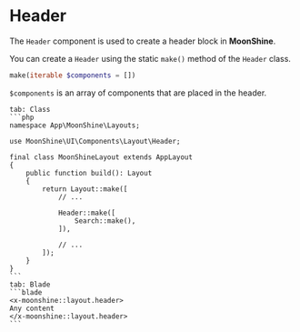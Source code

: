 # Header

The `Header` component is used to create a header block in **MoonShine**.

You can create a `Header` using the static `make()` method of the `Header` class.

```php
make(iterable $components = [])
```
`$components` is an array of components that are placed in the header.

~~~tabs
tab: Class
```php
namespace App\MoonShine\Layouts;

use MoonShine\UI\Components\Layout\Header;

final class MoonShineLayout extends AppLayout
{
    public function build(): Layout
    {
        return Layout::make([
            // ...

            Header::make([
                Search::make(),
            ]),

            // ...
        ]);
    }
}
```
tab: Blade
```blade
<x-moonshine::layout.header>
Any content
</x-moonshine::layout.header>
```
~~~
